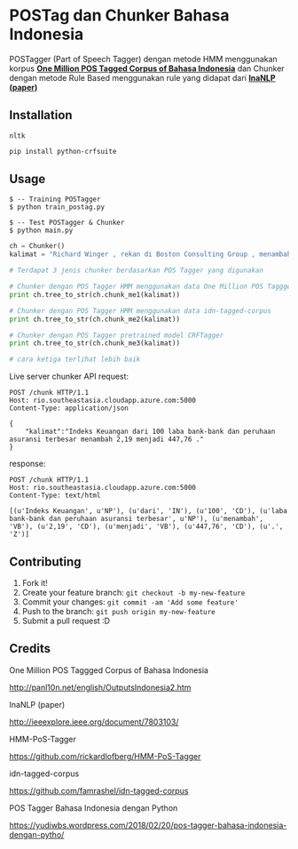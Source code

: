 # POSTag dan Chunker Bahasa Indonesia

POSTagger (Part of Speech Tagger) dengan metode HMM menggunakan korpus [**One Million POS Tagged Corpus of Bahasa Indonesia**](http://panl10n.net/english/OutputsIndonesia2.htm) dan Chunker dengan metode Rule Based menggunakan rule yang didapat dari [**InaNLP (paper)**](http://ieeexplore.ieee.org/document/7803103/)

## Installation

`nltk`


```bash
pip install python-crfsuite
```

## Usage

```
$ -- Training POSTagger
$ python train_postag.py

$ -- Test POSTagger & Chunker
$ python main.py
```

```python
ch = Chunker()
kalimat = "Richard Winger , rekan di Boston Consulting Group , menambahkan : Belakangan ini , sangat populer jika menghias diri anda dengan bendera ."

# Terdapat 3 jenis chunker berdasarkan POS Tagger yang digunakan

# Chunker dengan POS Tagger HMM menggunakan data One Million POS Taggged Corpus of Bahasa Indonesia
print ch.tree_to_str(ch.chunk_me1(kalimat))

# Chunker dengan POS Tagger HMM menggunakan data idn-tagged-corpus
print ch.tree_to_str(ch.chunk_me2(kalimat))

# Chunker dengan POS Tagger pretrained model CRFTagger
print ch.tree_to_str(ch.chunk_me3(kalimat))

# cara ketiga terlihat lebih baik
```


Live server chunker API 
request:
```
POST /chunk HTTP/1.1
Host: rio.southeastasia.cloudapp.azure.com:5000
Content-Type: application/json

{
	"kalimat":"Indeks Keuangan dari 100 laba bank-bank dan peruhaan asuransi terbesar menambah 2,19 menjadi 447,76 ."
}
```

response:
```
POST /chunk HTTP/1.1
Host: rio.southeastasia.cloudapp.azure.com:5000
Content-Type: text/html

[(u'Indeks Keuangan', u'NP'), (u'dari', 'IN'), (u'100', 'CD'), (u'laba bank-bank dan peruhaan asuransi terbesar', u'NP'), (u'menambah', 'VB'), (u'2,19', 'CD'), (u'menjadi', 'VB'), (u'447,76', 'CD'), (u'.', 'Z')]
```



## Contributing

1. Fork it!
2. Create your feature branch: `git checkout -b my-new-feature`
3. Commit your changes: `git commit -am 'Add some feature'`
4. Push to the branch: `git push origin my-new-feature`
5. Submit a pull request :D

## Credits

One Million POS Taggged Corpus of Bahasa Indonesia

http://panl10n.net/english/OutputsIndonesia2.htm

InaNLP (paper)

http://ieeexplore.ieee.org/document/7803103/

HMM-PoS-Tagger

https://github.com/rickardlofberg/HMM-PoS-Tagger

idn-tagged-corpus

https://github.com/famrashel/idn-tagged-corpus

POS Tagger Bahasa Indonesia dengan Python

https://yudiwbs.wordpress.com/2018/02/20/pos-tagger-bahasa-indonesia-dengan-pytho/
